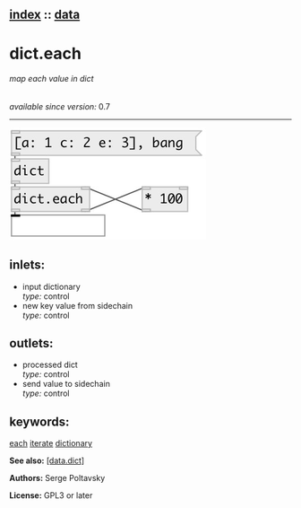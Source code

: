 [index](index.html) :: [data](category_data.html)
---

# dict.each

###### map each value in dict

*available since version:* 0.7

---




[![example](../examples/img/dict.each.jpg)](../examples/pd/dict.each.pd)









## inlets:

* input dictionary<br>
_type:_ control
* new key value from sidechain<br>
_type:_ control



## outlets:

* processed dict<br>
_type:_ control
* send value to sidechain<br>
_type:_ control



## keywords:

[each](keywords/each.html)
[iterate](keywords/iterate.html)
[dictionary](keywords/dictionary.html)



**See also:**
[\[data.dict\]](data.dict.html)




**Authors:** Serge Poltavsky




**License:** GPL3 or later





